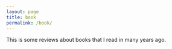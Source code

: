 ```yaml
---
layout: page
title: book
permalink: /book/
---
```


This is some reviews about books that I read in many years ago.
